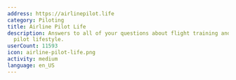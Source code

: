 ```yaml
---
address: https://airlinepilot.life
category: Piloting
title: Airline Pilot Life
description: Answers to all of your questions about flight training and the airline
  pilot lifestyle.
userCount: 11593
icon: airline-pilot-life.png
activity: medium
language: en_US
---
```

